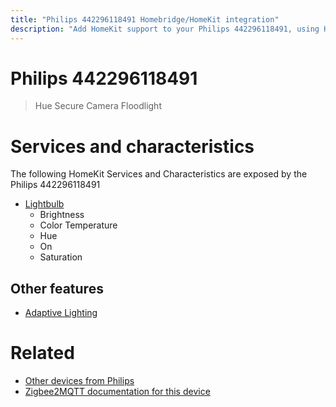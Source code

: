 ```yaml
---
title: "Philips 442296118491 Homebridge/HomeKit integration"
description: "Add HomeKit support to your Philips 442296118491, using Homebridge, Zigbee2MQTT and homebridge-z2m."
---
```

<!---
This file has been GENERATED using src/docgen/docgen.ts
DO NOT EDIT THIS FILE MANUALLY!
-->
# Philips 442296118491
> Hue Secure Camera Floodlight


# Services and characteristics
The following HomeKit Services and Characteristics are exposed by
the Philips 442296118491

* [Lightbulb](../../light.md)
  * Brightness
  * Color Temperature
  * Hue
  * On
  * Saturation

## Other features
* [Adaptive Lighting](../../light.md)

# Related
* [Other devices from Philips](../index.md#philips)
* [Zigbee2MQTT documentation for this device](https://www.zigbee2mqtt.io/devices/442296118491.html)